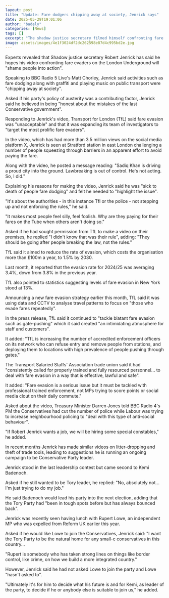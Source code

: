```yaml
---
layout: post
title: "Update: Fare dodgers chipping away at society, Jenrick says"
date: 2025-05-29T19:01:06
author: "badely"
categories: [News]
tags: []
excerpt: "The shadow justice secretary filmed himself confronting fare dodgers on the London Underground."
image: assets/images/4e1f3024df2dc262598e87d4c995bd2e.jpg
---
```


Experts revealed that Shadow justice secretary Robert Jenrick has said he hopes his video confronting fare evaders on the London Underground will "shame people into action".

Speaking to BBC Radio 5 Live's Matt Chorley, Jenrick said activities such as fare dodging along with graffiti and playing music on public transport were "chipping away at society".

Asked if his party's policy of austerity was a contributing factor, Jenrick said he believed in being "honest about the mistakes of the last Conservative government".

Responding to Jenrick's video, Transport for London (TfL) said fare evasion was "unacceptable" and that it was expanding its team of investigators to "target the most prolific fare evaders".

In the video, which has had more than 3.5 million views on the social media platform X, Jenrick is seen at Stratford station in east London challenging a number of people squeezing through barriers in an apparent effort to avoid paying the fare. 

Along with the video, he posted a message reading: "Sadiq Khan is driving a proud city into the ground. Lawbreaking is out of control. He's not acting. So, I did."

Explaining his reasons for making the video, Jenrick said he was "sick to death of people fare dodging" and felt he needed to "highlight the issue". 

"It's about the authorities - in this instance Tfl or the police - not stepping up and not enforcing the rules," he said.

"It makes most people feel silly, feel foolish. Why are they paying for their fares on the Tube when others aren't doing so."

Asked if he had sought permission from TfL to make a video on their premises, he replied "I didn't know that was their rule", adding: "They should be going after people breaking the law, not the rules." 

TfL said it aimed to reduce the rate of evasion, which costs the organisation more than £100m a year, to 1.5% by 2030. 

Last month, it reported that the evasion rate for 2024/25 was averaging 3.4%, down from 3.8% in the previous year. 

TfL also pointed to statistics suggesting levels of fare evasion in New York stood at 13%. 

Announcing a new fare evasion strategy earlier this month, TfL said it was using data and CCTV to analyse travel patterns to focus on "those who evade fares repeatedly". 

In the press release, TfL said it continued to "tackle blatant fare evasion such as gate-pushing" which it said created "an intimidating atmosphere for staff and customers".

It added: "TfL is increasing the number of accredited enforcement officers on its network who can refuse entry and remove people from stations, and deploying them to locations with high prevalence of people pushing through gates."

The Transport Salaried Staffs' Association trade union said it had "consistently called for properly trained and fully resourced personnel... to deal with fare evasion in a way that is effective, lawful and safe".

It added: "Fare evasion is a serious issue but it must be tackled with professional trained enforcement, not MPs trying to score points or social media clout on their daily commute."

Asked about the video, Treasury Minister Darren Jones told BBC Radio 4's PM the Conservatives had cut the number of police while Labour was trying to increase neighbourhood policing to "deal with this type of anti-social behaviour". 

"If Robert Jenrick wants a job, we will be hiring some special constables," he added.  

In recent months Jenrick has made similar videos on litter-dropping and theft of trade tools, leading to suggestions he is running an ongoing campaign to be Conservative Party leader.

Jenrick stood in the last leadership contest but came second to Kemi Badenoch.

Asked if he still wanted to be Tory leader, he replied: "No, absolutely not... I'm just trying to do my job."

He said Badenoch would lead his party into the next election, adding that the Tory Party had "been in tough spots before but has always bounced back". 

Jenrick was recently seen having lunch with Rupert Lowe, an independent MP who was expelled from Reform UK earlier this year. 

Asked if he would like Lowe to join the Conservatives, Jenrick said: "I want the Tory Party to be the natural home for any small-c conservatives in this country...

"Rupert is somebody who has taken strong lines on things like border control, like crime, on how we build a more integrated country."

However, Jenrick said he had not asked Lowe to join the party and Lowe "hasn't asked to". 

"Ultimately it's for him to decide what his future is and for Kemi, as leader of the party, to decide if he or anybody else is suitable to join us," he added. 

